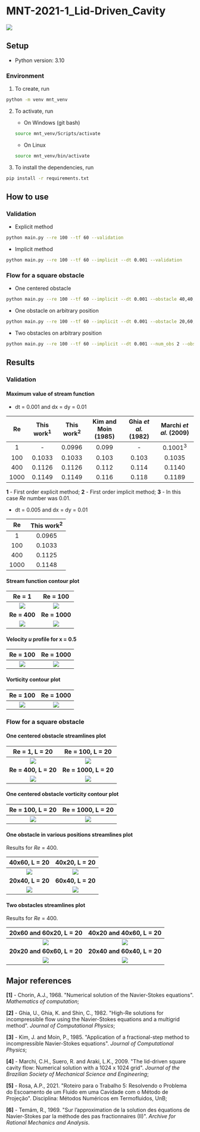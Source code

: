 # MNT-2021-1_Lid-Driven_Cavity

![](https://img.shields.io/badge/version-v0.2-blue)

## Setup

- Python version: 3.10

### Environment

1. To create, run

```bash
python -m venv mnt_venv
```
2. To activate, run

    - On Windows (git bash)
    ```bash
    source mnt_venv/Scripts/activate
    ```
    
    - On Linux
    ```bash
    source mnt_venv/bin/activate
    ```

3. To install the dependencies, run

```bash
pip install -r requirements.txt
```

## How to use

### Validation

- Explicit method

```bash
python main.py --re 100 --tf 60 --validation
```

- Implicit method

```bash
python main.py --re 100 --tf 60 --implicit --dt 0.001 --validation
```

### Flow for a square obstacle

- One centered obstacle

```bash
python main.py --re 100 --tf 60 --implicit --dt 0.001 --obstacle 40,40,20
```

- One obstacle on arbitrary position

```bash
python main.py --re 100 --tf 60 --implicit --dt 0.001 --obstacle 20,60,20
```

- Two obstacles on arbitrary position

```bash
python main.py --re 100 --tf 60 --implicit --dt 0.001 --num_obs 2 --obstacle 20,60,20,60,20,20
```

## Results

### Validation

#### Maximum value of stream function

- dt = 0.001 and dx = dy = 0.01

|  Re  | This work<sup>1</sup> | This work<sup>2</sup> | Kim and Moin (1985) | Ghia *et al.* (1982) | Marchi *et al.* (2009) |
|:----:|:---------------------:|:---------------------:|:-------------------:|:--------------------:|:----------------------:|
|   1  |           -           |         0.0996        |        0.099        |           -          |   0.1001<sup>3</sup>   |
|  100 |         0.1033        |         0.1033        |        0.103        |         0.103        |         0.1035         |
|  400 |         0.1126        |         0.1126        |        0.112        |         0.114        |         0.1140         |
| 1000 |         0.1149        |         0.1149        |        0.116        |         0.118        |         0.1189         |

**1** - First order explicit method; **2** - First order implicit method; **3** - In this case *Re* number was 0.01.

- dt = 0.005 and dx = dy = 0.01

|  Re  | This work<sup>2</sup> |
|:----:|:---------------------:|
|   1  |         0.0965        |
|  100 |         0.1033        |
|  400 |         0.1125        |
| 1000 |         0.1148        |

#### Stream function contour plot

|              **Re = 1**              |             **Re = 100**              |
|:------------------------------------:|:-------------------------------------:|
|   ![](images/implicit/Re_1_imp.png)  |  ![](images/implicit/Re_100_imp.png)  |
|             **Re = 400**             |             **Re = 1000**             |
|  ![](images/implicit/Re_400_imp.png) | ![](images/implicit/Re_1000_imp.png)  |

#### Velocity *u* profile for x = 0.5

|                  **Re = 100**                  |                   **Re = 1000**                 |
|:----------------------------------------------:|:-----------------------------------------------:|
| ![](images/implicit/Re_100_imp_u_velocity.png) | ![](images/implicit/Re_1000_imp_u_velocity.png) |

#### Vorticity contour plot

|                  **Re = 100**                 |                    **Re = 1000**               |
|:---------------------------------------------:|:----------------------------------------------:|
| ![](images/implicit/Re_100_imp_vorticity.png) | ![](images/implicit/Re_1000_imp_vorticity.png) |

### Flow for a square obstacle

#### One centered obstacle streamlines plot

|                **Re = 1, L = 20**              |              **Re = 100,  L = 20**              |
|:----------------------------------------------:|:-----------------------------------------------:|
|  ![](images/centered/Re_1_imp_obs_stream.jpg)  |  ![](images/centered/Re_100_imp_obs_stream.jpg) |
|               **Re = 400,  L = 20**            |              **Re = 1000,  L = 20**             |
| ![](images/centered/Re_400_imp_obs_stream.jpg) | ![](images/centered/Re_1000_imp_obs_stream.png) |

#### One centered obstacle vorticity contour plot

|                **Re = 100, L = 20**               |                **Re = 1000, L = 20**               |
|:-------------------------------------------------:|:--------------------------------------------------:|
| ![](images/centered/Re_100_imp_obs_vorticity.jpg) | ![](images/centered/Re_1000_imp_obs_vorticity.jpg) |

#### One obstacle in various positions streamlines plot

Results for *Re* = 400.

|              **40x60, L = 20**             |              **40x20, L = 20**             |
|:------------------------------------------:|:------------------------------------------:|
| ![](images/various_pos/Re400_b_stream.jpg) | ![](images/various_pos/Re400_h_stream.jpg) |
|              **20x40, L = 20**             |              **60x40, L = 20**             |
| ![](images/various_pos/Re400_d_stream.jpg) | ![](images/various_pos/Re400_f_stream.jpg) |

#### Two obstacles streamlines plot

Results for *Re* = 400.

|           **20x60 and 60x20, L = 20**         |           **40x20 and 40x60, L = 20**         |
|:---------------------------------------------:|:---------------------------------------------:|
| ![](images/two_obstacles/Re400_2a_stream.jpg) | ![](images/two_obstacles/Re400_2b_stream.jpg) |
|           **20x20 and 60x60, L = 20**         |           **20x40 and 60x40, L = 20**         |
| ![](images/two_obstacles/Re400_2c_stream.jpg) | ![](images/two_obstacles/Re400_2d_stream.jpg) |

## Major references

**[1]** - Chorin, A.J., 1968. "Numerical solution of the Navier-Stokes equations". *Mathematics of computation*;

**[2]** - Ghia, U., Ghia, K. and Shin, C., 1982. "High-Re solutions for incompressible flow using the Navier-Stokes equations and a multigrid method". *Journal of Computational Physics*;

**[3]** - Kim, J. and Moin, P., 1985. "Application of a fractional-step method to incompressible Navier-Stokes equations". *Journal of Computational Physics*;

**[4]** - Marchi, C.H., Suero, R. and Araki, L.K., 2009. "The lid-driven square cavity flow: Numerical solution with a 1024 x 1024 grid". *Journal of the Brazilian Society of Mechanical Science and Engineering*;

**[5]** - Rosa, A.P., 2021. "Roteiro para o Trabalho 5: Resolvendo o Problema do Escoamento de um Fluido em uma Cavidade com o Método de Projeção". Disciplina: Métodos Numéricos em Termofluidos, UnB;

**[6]** - Temám, R., 1969. "Sur l’approximation de la solution des équations de Navier-Stokes par la méthode des pas fractionnaires (II)". *Archive for Rational Mechanics and Analysis*.